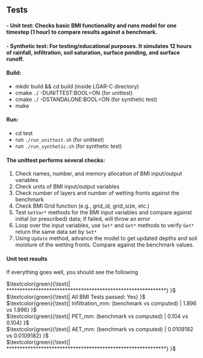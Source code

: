 ## Tests
#### - Unit test: Checks basic BMI functionality and runs model for one timestep (1 hour) to compare results against a benchmark.
#### - Synthetic test: For testing/educational purposes. It simulates 12 hours of rainfall, infiltration, soil saturation, surface ponding, and surface runoff.

#### Build:
  - mkdir build && cd build (inside LGAR-C directory)
  - cmake ../ -DUNITTEST:BOOL=ON (for unittest)
  - cmake ../ -DSTANDALONE:BOOL=ON (for synthetic test)
  - make

#### Run:
  - cd test
  - run `./run_unittest.sh` (for unittest)
  - run `./run_synthetic.sh` (for synthetic test)

#### The unittest performs several checks:
  1. Check names, number, and memory allocation of BMI input/output variables
  2. Check units of BMI input/output variables 
  3. Check number of layers and number of wetting fronts against the benchmark
  4. Check BMI Grid function (e.g., grid_id, grid_size, etc.)
  5. Test `GetVar*` methods for the BMI input variables and compare against initial (or prescribed) data; if failed, will throw an error
  6. Loop over the input variables, use `Set*` and `Get*` methods to verify `Get*` return the same data set by `Set*`
  7. Using `Update` method, advance the model to get updated depths and soil moisture of the wetting fronts. Compare against the benchmark values.
  
  #### Unit test results
  If everything goes well, you should see the following
  
  $\textcolor{green}{\text{| ************************************************************} }$ \
  $\textcolor{green}{\text{| All BMI Tests passed: Yes} }$ \
  $\textcolor{green}{\text{| Infiltration_mm: (benchmark vs computed) | 1.896 vs 1.896} }$ \
  $\textcolor{green}{\text{| PET_mm: (benchmark vs computed) | 0.104 vs 0.104} }$ \
  $\textcolor{green}{\text{| AET_mm: (benchmark vs computed) | 0.0109182 vs 0.0109182} }$ \
  $\textcolor{green}{\text{| ************************************************************} }$
  
